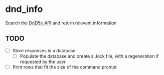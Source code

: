 # dnd_info

Search the [DnD5e API](https://www.dnd5eapi.co) and return relevant information

## TODO

- [ ] Store responses in a database
  - [ ] Populate the database and create a .lock file, with a regeneration
if requested by the user
- [ ] Print rows that fit the size of the command prompt
